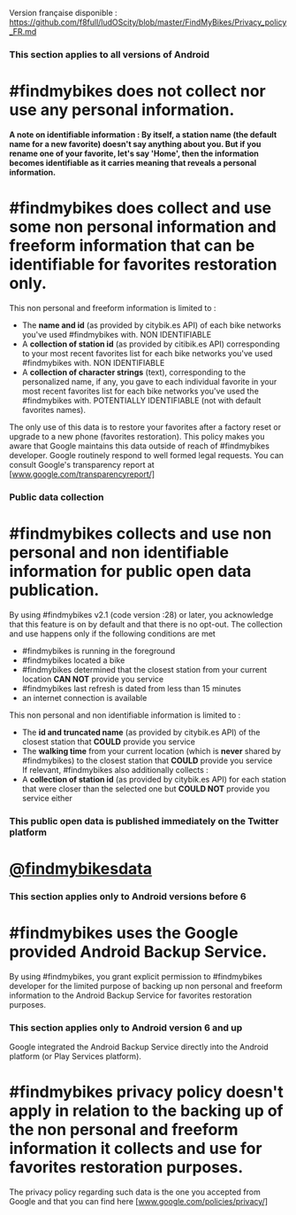 Version française disponible : https://github.com/f8full/ludOScity/blob/master/FindMyBikes/Privacy_policy_FR.md

### This section applies to all versions of Android
# #findmybikes does not collect nor use any personal information.

**A note on identifiable information : By itself, a station name (the default name for a new favorite) doesn't say anything about you.
But if you rename one of your favorite, let's say 'Home',
then the information becomes identifiable as it carries meaning that reveals a personal information.**


# #findmybikes does collect and use some non personal information and freeform information that can be identifiable for favorites restoration only.
This non personal and freeform information is limited to :

- The **name and id** (as provided by citybik.es API) of each bike networks you've used #findmybikes with. NON IDENTIFIABLE
- A **collection of station id** (as provided by citibik.es API) corresponding to your most recent favorites list
for each bike networks you've used #findmybikes with. NON IDENTIFIABLE
- A **collection of character strings** (text), corresponding to the personalized name, if any, you gave to each individual favorite in your most recent favorites
list for each bike networks you've used the #findmybikes with. POTENTIALLY IDENTIFIABLE (not with default favorites names).

The only use of this data is to restore your favorites after a factory reset or upgrade to a new phone (favorites restoration). This policy makes you aware that Google maintains this data outside of reach
of #findmybikes developer. Google routinely respond to well formed legal requests. You can consult Google's transparency report at
[www.google.com/transparencyreport/]

### Public data collection

# #findmybikes collects and use non personal and non identifiable information for public open data publication.
By using #findmybikes v2.1 (code version :28) or later, you acknowledge that this feature is on by default and that there is no opt-out.
The collection and use happens only if the following conditions are met

- \#findmybikes is running in the foreground
- \#findmybikes located a bike
- \#findmybikes determined that the closest station from your current location **CAN NOT** provide you service
- \#findmybikes last refresh is dated from less than 15 minutes
- an internet connection is available

This non personal and non identifiable information is limited to :

- The **id and truncated name** (as provided by citybik.es API) of the closest station that **COULD** provide you service
- The **walking time** from your current location (which is **never** shared by #findmybikes) to the closest station that **COULD** provide you service
<br>If relevant, #findmybikes also additionally collects :
- A **collection of station id** (as provided by citybik.es API) for each station that were closer than the selected one but **COULD NOT** provide you service either

### This public open data is published immediately on the Twitter platform
# [@findmybikesdata]



### This section applies only to Android versions before 6

# #findmybikes uses the Google provided Android Backup Service.
By using #findmybikes, you grant explicit permission to #findmybikes developer for the limited purpose
of backing up non personal and freeform information to the Android Backup Service for favorites restoration purposes.


### This section applies only to Android version 6 and up

Google integrated the Android Backup Service directly into the Android platform (or Play Services platform).
# #findmybikes privacy policy doesn't apply in relation to the backing up of the non personal and freeform information it collects and use for favorites restoration purposes.
The privacy policy regarding such data is the one you accepted from Google and that you can find here
[www.google.com/policies/privacy/]

[@findmybikesdata]:https://twitter.com/findmybikesdata
[www.google.com/transparencyreport/]:https://www.google.com/transparencyreport/
[www.google.com/policies/privacy/]:https://www.google.com/policies/privacy/

